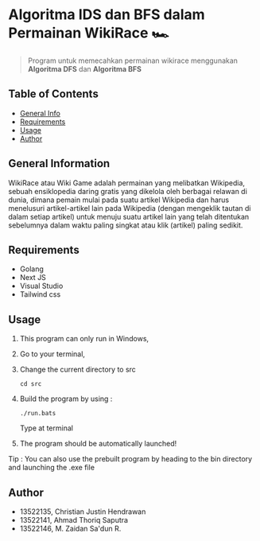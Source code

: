 # Algoritma IDS dan BFS dalam Permainan WikiRace 🏎️
> Program untuk memecahkan permainan wikirace menggunakan **Algoritma DFS** dan **Algoritma BFS**

## Table of Contents
* [General Info](#general-information)
* [Requirements](#requirements)
* [Usage](#usage)
* [Author](#author)

## General Information
WikiRace atau Wiki Game adalah permainan yang melibatkan Wikipedia, sebuah ensiklopedia daring gratis yang dikelola oleh berbagai relawan di dunia, dimana pemain mulai pada suatu artikel Wikipedia dan harus menelusuri artikel-artikel lain pada Wikipedia (dengan mengeklik tautan di dalam setiap artikel) untuk menuju suatu artikel lain yang telah ditentukan sebelumnya dalam waktu paling singkat atau klik (artikel) paling sedikit.

## Requirements
- Golang
- Next JS
- Visual Studio
- Tailwind css

## Usage
1. This program can only run in Windows, 
2. Go to your terminal, 
3. Change the current directory to src

    ```cd src```

4. Build the program by using : 

    ```./run.bats```

    Type at terminal

5. The program should be automatically launched!

Tip : You can also use the prebuilt program by heading to the bin directory and launching the .exe file

## Author
- 13522135, Christian Justin Hendrawan
- 13522141, Ahmad Thoriq Saputra
- 13522146, M. Zaidan Sa'dun R.
